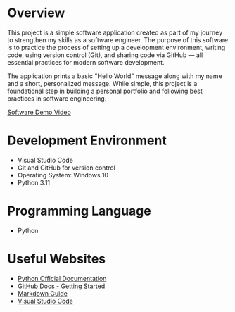 # Overview

This project is a simple software application created as part of my journey to strengthen my skills as a software engineer. The purpose of this software is to practice the process of setting up a development environment, writing code, using version control (Git), and sharing code via GitHub — all essential practices for modern software development.

The application prints a basic "Hello World" message along with my name and a short, personalized message. While simple, this project is a foundational step in building a personal portfolio and following best practices in software engineering.

[Software Demo Video](http://youtube.link.goes.here)

# Development Environment

- Visual Studio Code
- Git and GitHub for version control
- Operating System: Windows 10
- Python 3.11

# Programming Language

- Python

# Useful Websites

* [Python Official Documentation](https://docs.python.org/3/)
* [GitHub Docs - Getting Started](https://docs.github.com/en/get-started)
* [Markdown Guide](https://www.markdownguide.org/cheat-sheet/)
* [Visual Studio Code](https://code.visualstudio.com/)

